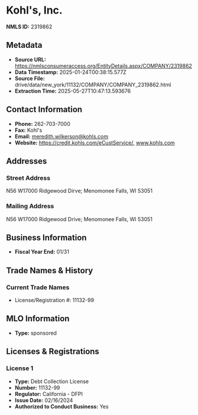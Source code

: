 # Kohl's, Inc.

**NMLS ID:** 2319862

## Metadata
- **Source URL:** https://nmlsconsumeraccess.org/EntityDetails.aspx/COMPANY/2319862
- **Data Timestamp:** 2025-01-24T00:38:15.577Z
- **Source File:** drive/data/new_york/11132/COMPANY/COMPANY_2319862.html
- **Extraction Time:** 2025-05-27T10:47:13.593676

## Contact Information
- **Phone:** 262-703-7000
- **Fax:** Kohl's
- **Email:** meredith.wilkerson@kohls.com
- **Website:** https://credit.kohls.com/eCustService/, www.kohls.com

## Addresses
### Street Address
N56 W17000 Ridgewood Dirve; Menomonee Falls, WI 53051

### Mailing Address
N56 W17000 Ridgewood Drive; Menomonee Falls, WI 53051

## Business Information
- **Fiscal Year End:** 01/31

## Trade Names & History
### Current Trade Names
- License/Registration #: 11132-99

## MLO Information
- **Type:** sponsored

## Licenses & Registrations

### License 1
- **Type:** Debt Collection License
- **Number:** 11132-99
- **Regulator:** California - DFPI
- **Issue Date:** 02/16/2024
- **Authorized to Conduct Business:** Yes
